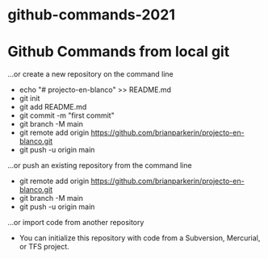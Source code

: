 # github-commands-2021
# Github Commands from local git

…or create a new repository on the command line
- echo "# projecto-en-blanco" >> README.md
- git init
- git add README.md
- git commit -m "first commit"
- git branch -M main
- git remote add origin https://github.com/brianparkerin/projecto-en-blanco.git
- git push -u origin main


…or push an existing repository from the command line
- git remote add origin https://github.com/brianparkerin/projecto-en-blanco.git
- git branch -M main
- git push -u origin main


…or import code from another repository
- You can initialize this repository with code from a Subversion, Mercurial, or TFS project.

